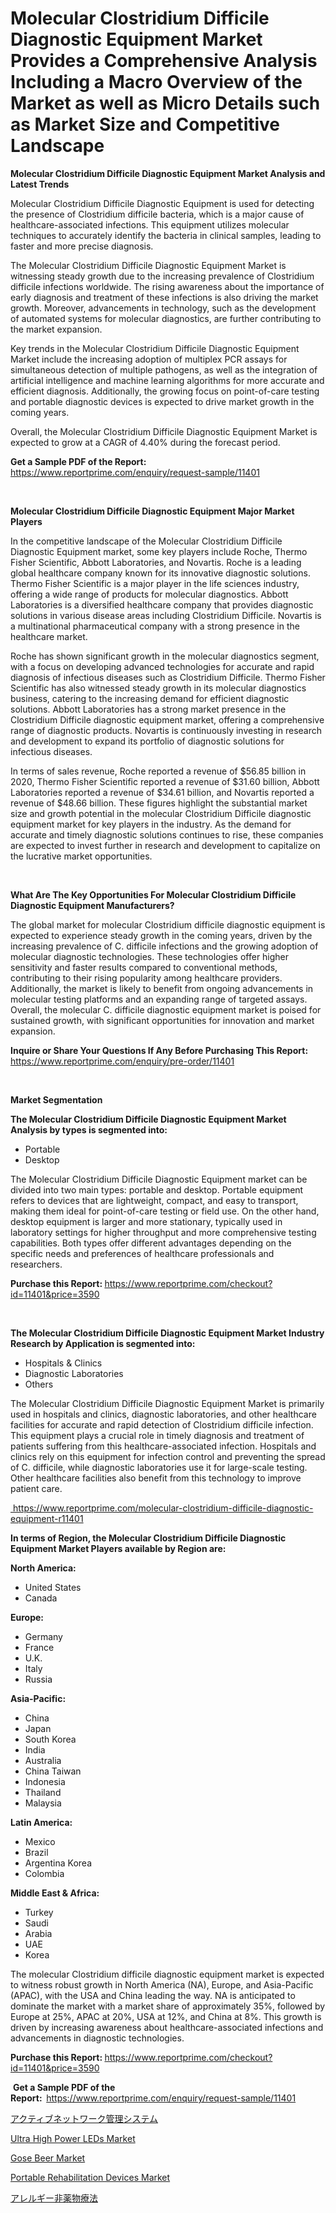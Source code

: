 <p><h1>Molecular Clostridium Difficile Diagnostic Equipment Market Provides a Comprehensive Analysis Including a Macro Overview of the Market as well as Micro Details such as Market Size and Competitive Landscape</h1></p><p><strong>Molecular Clostridium Difficile Diagnostic Equipment Market Analysis and Latest Trends</strong></p>
<p><p>Molecular Clostridium Difficile Diagnostic Equipment is used for detecting the presence of Clostridium difficile bacteria, which is a major cause of healthcare-associated infections. This equipment utilizes molecular techniques to accurately identify the bacteria in clinical samples, leading to faster and more precise diagnosis.</p><p>The Molecular Clostridium Difficile Diagnostic Equipment Market is witnessing steady growth due to the increasing prevalence of Clostridium difficile infections worldwide. The rising awareness about the importance of early diagnosis and treatment of these infections is also driving the market growth. Moreover, advancements in technology, such as the development of automated systems for molecular diagnostics, are further contributing to the market expansion.</p><p>Key trends in the Molecular Clostridium Difficile Diagnostic Equipment Market include the increasing adoption of multiplex PCR assays for simultaneous detection of multiple pathogens, as well as the integration of artificial intelligence and machine learning algorithms for more accurate and efficient diagnosis. Additionally, the growing focus on point-of-care testing and portable diagnostic devices is expected to drive market growth in the coming years.</p><p>Overall, the Molecular Clostridium Difficile Diagnostic Equipment Market is expected to grow at a CAGR of 4.40% during the forecast period.</p></p>
<p><strong>Get a Sample PDF of the Report:&nbsp;</strong> <a href="https://www.reportprime.com/enquiry/request-sample/11401">https://www.reportprime.com/enquiry/request-sample/11401</a></p>
<p>&nbsp;</p>
<p><strong>Molecular Clostridium Difficile Diagnostic Equipment Major Market Players</strong></p>
<p><p>In the competitive landscape of the Molecular Clostridium Difficile Diagnostic Equipment market, some key players include Roche, Thermo Fisher Scientific, Abbott Laboratories, and Novartis. Roche is a leading global healthcare company known for its innovative diagnostic solutions. Thermo Fisher Scientific is a major player in the life sciences industry, offering a wide range of products for molecular diagnostics. Abbott Laboratories is a diversified healthcare company that provides diagnostic solutions in various disease areas including Clostridium Difficile. Novartis is a multinational pharmaceutical company with a strong presence in the healthcare market.</p><p>Roche has shown significant growth in the molecular diagnostics segment, with a focus on developing advanced technologies for accurate and rapid diagnosis of infectious diseases such as Clostridium Difficile. Thermo Fisher Scientific has also witnessed steady growth in its molecular diagnostics business, catering to the increasing demand for efficient diagnostic solutions. Abbott Laboratories has a strong market presence in the Clostridium Difficile diagnostic equipment market, offering a comprehensive range of diagnostic products. Novartis is continuously investing in research and development to expand its portfolio of diagnostic solutions for infectious diseases.</p><p>In terms of sales revenue, Roche reported a revenue of $56.85 billion in 2020, Thermo Fisher Scientific reported a revenue of $31.60 billion, Abbott Laboratories reported a revenue of $34.61 billion, and Novartis reported a revenue of $48.66 billion. These figures highlight the substantial market size and growth potential in the molecular Clostridium Difficile diagnostic equipment market for key players in the industry. As the demand for accurate and timely diagnostic solutions continues to rise, these companies are expected to invest further in research and development to capitalize on the lucrative market opportunities.</p></p>
<p>&nbsp;</p>
<p><strong>What Are The Key Opportunities For Molecular Clostridium Difficile Diagnostic Equipment Manufacturers?</strong></p>
<p><p>The global market for molecular Clostridium difficile diagnostic equipment is expected to experience steady growth in the coming years, driven by the increasing prevalence of C. difficile infections and the growing adoption of molecular diagnostic technologies. These technologies offer higher sensitivity and faster results compared to conventional methods, contributing to their rising popularity among healthcare providers. Additionally, the market is likely to benefit from ongoing advancements in molecular testing platforms and an expanding range of targeted assays. Overall, the molecular C. difficile diagnostic equipment market is poised for sustained growth, with significant opportunities for innovation and market expansion.</p></p>
<p><strong>Inquire or Share Your Questions If Any Before Purchasing This Report:</strong> <a href="https://www.reportprime.com/enquiry/pre-order/11401">https://www.reportprime.com/enquiry/pre-order/11401</a></p>
<p>&nbsp;</p>
<p><strong>Market Segmentation</strong></p>
<p><strong>The Molecular Clostridium Difficile Diagnostic Equipment Market Analysis by types is segmented into:</strong></p>
<p><ul><li>Portable</li><li>Desktop</li></ul></p>
<p><p>The Molecular Clostridium Difficile Diagnostic Equipment market can be divided into two main types: portable and desktop. Portable equipment refers to devices that are lightweight, compact, and easy to transport, making them ideal for point-of-care testing or field use. On the other hand, desktop equipment is larger and more stationary, typically used in laboratory settings for higher throughput and more comprehensive testing capabilities. Both types offer different advantages depending on the specific needs and preferences of healthcare professionals and researchers.</p></p>
<p><strong>Purchase this Report:&nbsp;</strong><a href="https://www.reportprime.com/checkout?id=11401&price=3590">https://www.reportprime.com/checkout?id=11401&price=3590</a></p>
<p>&nbsp;</p>
<p><strong>The Molecular Clostridium Difficile Diagnostic Equipment Market Industry Research by Application is segmented into:</strong></p>
<p><ul><li>Hospitals & Clinics</li><li>Diagnostic Laboratories</li><li>Others</li></ul></p>
<p><p>The Molecular Clostridium Difficile Diagnostic Equipment Market is primarily used in hospitals and clinics, diagnostic laboratories, and other healthcare facilities for accurate and rapid detection of Clostridium difficile infection. This equipment plays a crucial role in timely diagnosis and treatment of patients suffering from this healthcare-associated infection. Hospitals and clinics rely on this equipment for infection control and preventing the spread of C. difficile, while diagnostic laboratories use it for large-scale testing. Other healthcare facilities also benefit from this technology to improve patient care.</p></p>
<p><a href="https://www.reportprime.com/molecular-clostridium-difficile-diagnostic-equipment-r11401">&nbsp;https://www.reportprime.com/molecular-clostridium-difficile-diagnostic-equipment-r11401</a></p>
<p><strong>In terms of Region, the Molecular Clostridium Difficile Diagnostic Equipment Market Players available by Region are:</strong></p>
<p>
    <p> <strong> North America: </strong>
        <ul>
            <li>United States</li>
            <li>Canada</li>
        </ul>
        </p> 
    <p> <strong> Europe: </strong>
        <ul>
            <li>Germany</li>
            <li>France</li>
            <li>U.K.</li>
            <li>Italy</li>
            <li>Russia</li>
        </ul>
        </p> 
    <p> <strong> Asia-Pacific: </strong>
        <ul>
            <li>China</li>
            <li>Japan</li>
            <li>South Korea</li>
            <li>India</li>
            <li>Australia</li>
            <li>China Taiwan</li>
            <li>Indonesia</li>
            <li>Thailand</li>
            <li>Malaysia</li>
        </ul>
        </p> 
    <p> <strong> Latin America: </strong>
        <ul>
            <li>Mexico</li>
            <li>Brazil</li>
            <li>Argentina Korea</li>
            <li>Colombia</li>
        </ul>
        </p> 
    <p> <strong> Middle East & Africa: </strong>
        <ul>
            <li>Turkey</li>
            <li>Saudi</li>
            <li>Arabia</li>
            <li>UAE</li>
            <li>Korea</li>
        </ul>
    </p>
    </p>
<p><p>The molecular Clostridium difficile diagnostic equipment market is expected to witness robust growth in North America (NA), Europe, and Asia-Pacific (APAC), with the USA and China leading the way. NA is anticipated to dominate the market with a market share of approximately 35%, followed by Europe at 25%, APAC at 20%, USA at 12%, and China at 8%. This growth is driven by increasing awareness about healthcare-associated infections and advancements in diagnostic technologies.</p></p>
<p><strong>Purchase this Report: </strong><a href="https://www.reportprime.com/checkout?id=11401&price=3590">https://www.reportprime.com/checkout?id=11401&price=3590</a></p>
<p>&nbsp;<strong>Get a Sample PDF of the Report:&nbsp;&nbsp;</strong><a href="https://www.reportprime.com/enquiry/request-sample/11401">https://www.reportprime.com/enquiry/request-sample/11401</a></p>
<p><strong></strong></p>
<p><p><a href="https://github.com/reliezer65/Market-Research-Report-List-1/blob/main/139243082647.md">アクティブネットワーク管理システム</a></p><p><a href="https://github.com/cameroneffertz/Market-Research-Report-List-1/blob/main/ultra-high-power-leds-market.md">Ultra High Power LEDs Market</a></p><p><a href="https://www.linkedin.com/pulse/gose-beer-market-research-report-its-history-forecast-2024-2031-ipyoc">Gose Beer Market</a></p><p><a href="https://github.com/MyrticeDare2023/Market-Research-Report-List-1/blob/main/portable-rehabilitation-devices-market.md">Portable Rehabilitation Devices Market</a></p><p><a href="https://github.com/RodHoppe07/Market-Research-Report-List-1/blob/main/213995082646.md">アレルギー非薬物療法</a></p></p>